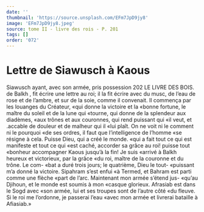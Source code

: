 ```yaml
---
date: ''
thumbnail: 'https://source.unsplash.com/EFm7JpD9jy8'
image: 'EFm7JpD9jy8.jpeg'
source: tome II - livre des rois - P. 201
tags: []
order: '072'
---
```


# Lettre de Siawusch à Kaous

Siawusch ayant, avec son armée, pris possession
202 LE LIVRE DES BOIS.
de Balkh , fit écrire une lettre au roi; il la fit écrire
avec du musc, de l’eau de rose et de l’ambre, et sur
de la soie, comme il convenait. Il commença par les louanges du Créateur, «qui donne la victoire et la «bonne fortune, le maître du soleil et de la lune qui «tourne, qui donne de la splendeur aux diadèmes, «aux trônes et aux couronnes, qui rend puissant qui «il veut, et .accable de douleur et de malheur qui il «lui plaît. On ne voit ni le comment ni le pourquoi «de ses ordres, il faut que l’intelligence de l’homme
«se résigne à cela. Puisse Dieu, qui a créé le monde.
«qui a fait tout ce qui est manifeste et tout ce qui «est caché, accorder sa grâce au roi! puisse tout «bonheur accompagner Kaous jusqu’à la fin! Je suis «arrivé à Balkh heureux et victorieux, par la grâce
«du roi, maître de la couronne et du trône. Le com- «bat a duré trois jours; le quatrième, Dieu le tout- «puissant m’a donné la victoire. Sipahram s’est enfui
«à Termed, et Bahram est parti comme une flèche «part de l’arc. Maintenant mon armée s’étend jus-
«qu’au Djihoun, et le monde est soumis à mon «casque glorieux. Afrasiab est dans le Sogd avec «son armée, lui et ses troupes sont de l’autre côté
«du fleuve. Si le roi me l’ordonne, je passerai l’eau
«avec mon armée et livrerai bataille à Afiasiab.»
